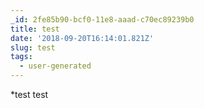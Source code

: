 ```yaml
---
_id: 2fe85b90-bcf0-11e8-aaad-c70ec89239b0
title: test
date: '2018-09-20T16:14:01.821Z'
slug: test
tags:
  - user-generated
---
```

*test
test
